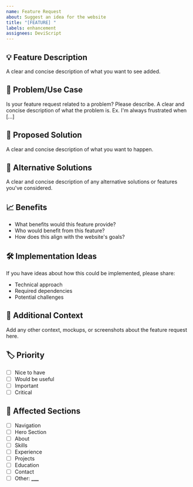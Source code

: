 ```yaml
---
name: Feature Request
about: Suggest an idea for the website
title: "[FEATURE] "
labels: enhancement
assignees: DeviScript
---
```


## 💡 Feature Description

A clear and concise description of what you want to see added.

## 🎯 Problem/Use Case

Is your feature request related to a problem? Please describe.
A clear and concise description of what the problem is. Ex. I'm always frustrated when [...]

## 💭 Proposed Solution

A clear and concise description of what you want to happen.

## 🔄 Alternative Solutions

A clear and concise description of any alternative solutions or features you've considered.

## 📈 Benefits

- What benefits would this feature provide?
- Who would benefit from this feature?
- How does this align with the website's goals?

## 🛠️ Implementation Ideas

If you have ideas about how this could be implemented, please share:

- Technical approach
- Required dependencies
- Potential challenges

## 📝 Additional Context

Add any other context, mockups, or screenshots about the feature request here.

## 🏷️ Priority

- [ ] Nice to have
- [ ] Would be useful
- [ ] Important
- [ ] Critical

## 📱 Affected Sections

- [ ] Navigation
- [ ] Hero Section
- [ ] About
- [ ] Skills
- [ ] Experience
- [ ] Projects
- [ ] Education
- [ ] Contact
- [ ] Other: ****\_\_\_****
